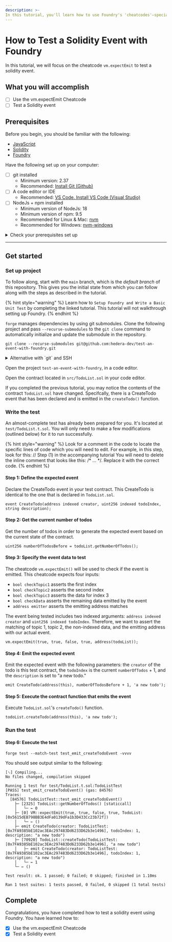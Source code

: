 ```yaml
---
description: >-
In this tutorial, you'll learn how to use Foundry's 'cheatcodes'—special commands that allow you to test and manipulate blockchain states. We'll focus on the `vm.expectEmit` cheatcode to test Solidity events.
---
```


# How to Test a Solidity Event with Foundry 

In this tutorial, we will focus on the cheatcode `vm.expectEmit` to test a solidity event.

## What you will accomplish

* [ ] Use the vm.expectEmit Cheatcode
* [ ] Test a Solidity event

## Prerequisites

Before you begin, you should be familiar with the following:

- [JavaScript](https://developer.mozilla.org/en-US/docs/Web/JavaScript)
- [Solidity](https://docs.soliditylang.org/en/latest/)
- [Foundry](https://book.getfoundry.sh/)

Have the following set up on your computer:

* [ ] git installed
    * Minimum version: 2.37
    * Recommended: [Install Git (Github)](https://github.com/git-guides/install-git)
* [ ] A code editor or IDE
    * Recommended: [VS Code. Install VS Code (Visual Studio)](https://code.visualstudio.com/docs/setup/setup-overview)
* [ ] NodeJs + npm installed
    * Minimum version of NodeJs: 18
    * Minimum version of npm: 9.5
    * Recommended for Linux & Mac: [nvm](https://github.com/nvm-sh/nvm)
    * Recommended for Windows: [nvm-windows](https://github.com/coreybutler/nvm-windows)

<details>

<summary>Check your prerequisites set up</summary>

Open your terminal, and enter the following commands.

```shell
git --version
code --version
node --version
npm --version
```

Each of these commands should output some text that includes a version number, for example:

```text
git --version
git version 2.39.2 (Apple Git-143)

code --version
1.81.1
6c3e3dba23e8fadc360aed75ce363ba185c49794
arm64

node --version
v20.6.1

npm --version
9.8.1

```

If the output contains text similar to `command not found`, please install that item.

If the version number that is output is **lower** than the required versions, please re-install or update that item.

If the version number that is output is **same or higher** than the required versions, you have met the prequisites! 🎉

</details>


***

## Get started

### Set up project

To follow along, start with the `main` branch,
which is the _default branch_ of this repository.
This gives you the initial state from which you can follow along
with the steps as described in the tutorial.

{% hint style="warning" %}
Learn how to `Setup Foundry and Write a Basic Unit Test` by completing the linked tutorial. This tutorial will not walkthrough setting up Foundry.
{% endhint %}

`forge` manages dependencies by using git submodules. Clone the following project and pass `--recurse-submodules` to the `git clone` command to automatically initialize and update the submodule in the repository.

```shell
git clone --recurse-submodules git@github.com:hedera-dev/test-an-event-with-foundry.git
```

<details>

<summary>Alternative with `git` and SSH</summary>

If you have [configured SSH](https://docs.github.com/en/authentication/connecting-to-github-with-ssh)
to work with `git`, you may wish use this command instead:

```shell
git clone --recurse-submodules https://github.com/hedera-dev/test-an-event-with-foundry.git
```

</details>

Open the project `test-an-event-with-foundry`, in a code editor.

 
 Open the contract located in  `src/TodoList.sol` in your code editor.

 If you completed the previous tutorial, you may notice the contents of the contract `TodoList.sol` have changed. Specifcally, there is a CreateTodo event that has been declared and is emitted in the `createTodo()` function.


### Write the test

An almost-complete test has already been prepared for you. It's located at `test/TodoList.t.sol`.
You will only need to make a few modifications (outlined below)
for it to run successfully.

{% hint style="warning" %}
Look for a comment in the code to locate the specific lines of code which you will need to edit. For example, in this step, look for this:
    // Step (1) in the accompanying tutorial
You will need to delete the inline comment that looks like this: /* ... */. Replace it with the correct code.
{% endhint %}

#### Step 1: Define the expected event

Declare the CreateTodo event in your test contract. This CreateTodo is identical to the one that is declared in `TodoList.sol`.

```solidity
event CreateTodo(address indexed creator, uint256 indexed todoIndex, string description);
```

#### Step 2: Get the current number of todos

Get the number of todos in order to generate the expected event based on the current state of the contract.

```solidity
uint256 numberOfTodosBefore = todoList.getNumberOfTodos();
```


#### Step 3: Specify the event data to test

The cheatcode `vm.expectEmit()` will be used to check if the event is emitted.
This cheatcode expects four inputs:

* `bool checkTopic1` asserts the first index
* `bool checkTopic2` asserts the second index
* `bool checkTopic3` asserts the data for index 3
* `bool checkData` asserts the remaining data emitted by the event
* `address emitter` asserts the emitting address matches

The event being tested includes two indexed arguments: `address indexed creator` and `uint256 indexed todoIndex`. Therefore, we want to assert the matching of topic 1, topic 2, the non-indexed data, and the emitting address with our actual event.

```solidity
vm.expectEmit(true, true, false, true, address(todoList));
```


#### Step 4: Emit the expected event

Emit the expected event with the following parameters: the `creator` of the todo is this test contract, the `todoIndex` is the current `numberOfTodos` + 1, and the `description` is set to "a new todo."

```solidity
emit CreateTodo(address(this), numberOfTodosBefore + 1, 'a new todo');
```

#### Step 5: Execute the contract function that emits the event

Execute `TodoList.sol`'s `createTodo()` function.

```solidity
todoList.createTodo(address(this), 'a new todo');
```

### Run the test

#### Step 6: Execute the test

```shell
forge test --match-test test_emit_createTodoEvent -vvvv
```

You should see output similar to the following:

```text
[⠢] Compiling...
No files changed, compilation skipped

Running 1 test for test/TodoList.t.sol:TodoListTest
[PASS] test_emit_createTodoEvent() (gas: 84576)
Traces:
  [84576] TodoListTest::test_emit_createTodoEvent()
    ├─ [2325] TodoList::getNumberOfTodos() [staticcall]
    │   └─ ← 0
    ├─ [0] VM::expectEmit(true, true, false, true, TodoList: [0x5615dEB798BB3E4dFa0139dFa1b3D433Cc23b72f])
    │   └─ ← ()
    ├─ emit CreateTodo(creator: TodoListTest: [0x7FA9385bE102ac3EAc297483Dd6233D62b3e1496], todoIndex: 1, description: "a new todo")
    ├─ [70920] TodoList::createTodo(TodoListTest: [0x7FA9385bE102ac3EAc297483Dd6233D62b3e1496], "a new todo")
    │   ├─ emit CreateTodo(creator: TodoListTest: [0x7FA9385bE102ac3EAc297483Dd6233D62b3e1496], todoIndex: 1, description: "a new todo")
    │   └─ ← 1
    └─ ← ()

Test result: ok. 1 passed; 0 failed; 0 skipped; finished in 1.10ms
 
Ran 1 test suites: 1 tests passed, 0 failed, 0 skipped (1 total tests)
```

## Complete

Congratulations, you have completed how to test a solidity event using Foundry.
You have learned how to:
* [x] Use the vm.expectEmit Cheatcode
* [x] Test a Solidity event
